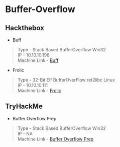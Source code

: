 # Buffer-Overflow
## Hackthebox
- Buff
>Type - Stack Based BufferOverflow Win32<br/>IP - 10.10.10.198<br/>Machine Link -  [Buff](https://www.hackthebox.eu/home/machines/profile/263)<br/>
- Frolic 
>Type - 32-Bit Elf BufferOverFlow ret2libc Linux<br/>IP - 10.10.10.111<br/>Machine Link -  [Frolic](https://www.hackthebox.eu/home/machines/profile/158)<br/>
## TryHackMe
- Buffer Overflow Prep
>Type - Stack Based BufferOverflow Win32<br/>IP - NA<br/>Machine Link -  [Buffer Overflow Prep](https://tryhackme.com/room/bufferoverflowprep)<br/>

